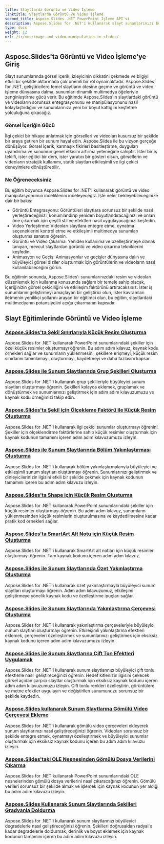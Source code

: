 ```yaml
---
title: Slaytlarda Görüntü ve Video İşleme
linktitle: Slaytlarda Görüntü ve Video İşleme
second_title: Aspose.Slides .NET PowerPoint İşleme API'si
description: Aspose.Slides for .NET'i kullanarak slayt sunumlarınızı büyüleyici görseller ve videolarla geliştirin. Görsel olarak ilgi çekici içerik için slaytlardaki görselleri ve videoları nasıl değiştireceğinizi adım adım öğrenin.
type: docs
weight: 12
url: /tr/net/image-and-video-manipulation-in-slides/
---
```


## Aspose.Slides'ta Görüntü ve Video İşleme'ye Giriş

Slayt sunumlarında görsel içerik, izleyicinin dikkatini çekmede ve bilgiyi etkili bir şekilde aktarmada çok önemli bir rol oynamaktadır. Aspose.Slides for .NET, geliştiricilere temel slaytların ötesine geçme ve görüntü ve video işleme dünyasına dalma, sunumları dinamik multimedya öğeleriyle zenginleştirme gücü verir. Bu eğitimde Aspose.Slides'ın slaytlardaki görüntü ve videoların sorunsuz entegrasyonunu ve manipülasyonunu nasıl kolaylaştırdığını ve sunumlarınıza yeni bir boyut kattığını keşfetme yolculuğuna çıkacağız.

### Görsel İçeriğin Gücü

İlgi çekici bir hikaye anlatmak için görselleri ve videoları kusursuz bir şekilde bir araya getiren bir sunum hayal edin. Aspose.Slides ile bu vizyon gerçeğe dönüşüyor. Görsel içerik, karmaşık fikirleri basitleştirme, duyguları uyandırma ve sunumun genel etkisini artırma yeteneğine sahiptir. İster bir iş teklifi, ister eğitici bir ders, ister yaratıcı bir gösteri olsun, görsellerin ve videoların stratejik kullanımı, statik slaytları etkileşimli ve ilgi çekici deneyimlere dönüştürebilir.

### Ne Öğreneceksiniz

Bu eğitim boyunca Aspose.Slides for .NET'i kullanarak görüntü ve video manipülasyonunun inceliklerini inceleyeceğiz. İşte neler bekleyebileceğinize dair bir bakış:

- Görüntü Entegrasyonu: Görüntüleri slaytlara sorunsuz bir şekilde nasıl yerleştireceğinizi, konumlandırıp yeniden boyutlandıracağınızı ve onları öne çıkarmak için çeşitli stil ve efektleri nasıl uygulayacağınızı keşfedin.
- Video Yerleştirme: Videoları slaytlara entegre etme, oynatma seçeneklerini kontrol etme ve etkileşimli multimedya sunumları oluşturma sanatını öğrenin.
- Görüntü ve Video Çıkarma: Yeniden kullanıma ve özelleştirmeye olanak tanıyan, mevcut slaytlardan görüntü ve video çıkarma tekniklerini keşfedin.
- Animasyon ve Geçiş: Animasyonlar ve geçişler dünyasına dalın ve büyüleyici görsel diziler oluşturmak için görüntülerin ve videoların nasıl kullanılabileceğini görün.

Bu eğitimin sonunda, Aspose.Slides'ı sunumlarınızdaki resim ve videoları düzenlemek için kullanma konusunda sağlam bir temele sahip olacak, içeriğinizin görsel çekiciliğini ve etkileşim faktörünü artıracaksınız. İster iş sunumlarını geliştirmeyi amaçlayan bir geliştirici olun, ister kavramları iletmenin yenilikçi yollarını arayan bir eğitimci olun, bu eğitim, slaytlardaki multimedyanın potansiyelini açığa çıkarmanın kapısıdır.


## Slayt Eğitimlerinde Görüntü ve Video İşleme
### [Aspose.Slides'ta Şekil Sınırlarıyla Küçük Resim Oluşturma](./creating-thumbnail-bounds-shape/)
Aspose.Slides for .NET kullanarak PowerPoint sunumlarındaki şekiller için özel küçük resimler oluşturmayı öğrenin. Bu adım adım kılavuz, kaynak kodu örnekleri sağlar ve sunumların yüklenmesini, şekillere erişmeyi, küçük resim sınırlarını tanımlamayı, oluşturmayı, kaydetmeyi ve daha fazlasını kapsar.
### [Aspose.Slides ile Sunum Slaytlarında Grup Şekilleri Oluşturma](./creating-group-shapes/)
Aspose.Slides for .NET'i kullanarak grup şekilleriyle büyüleyici sunum slaytları oluşturmayı öğrenin. Şekilleri kolayca eklemek, gruplamak ve dönüştürmek ve sunumlarınızı geliştirmek için adım adım kılavuzumuzu ve kaynak kodu örneğimizi takip edin.
### [Aspose.Slides'ta Şekil için Ölçekleme Faktörü ile Küçük Resim Oluşturma](./creating-thumbnail-scaling-factor-shape/)
Aspose.Slides for .NET'i kullanarak ilgi çekici sunumlar oluşturmayı öğrenin! Şekiller için ölçeklendirme faktörlerine sahip küçük resimler oluşturmak için kaynak kodunun tamamını içeren adım adım kılavuzumuzu izleyin.
### [Aspose.Slides ile Sunum Slaytlarında Bölüm Yakınlaştırması Oluşturma](./creating-section-zoom/)
Aspose.Slides for .NET'i kullanarak bölüm yakınlaştırmalarıyla büyüleyici ve etkileşimli sunum slaytları oluşturmayı öğrenin. Sunumlarınızı geliştirmek ve dinleyicilerinizin ilgisini etkili bir şekilde çekmek için kaynak kodunun tamamını içeren bu adım adım kılavuzu izleyin.
### [Aspose.Slides'ta Shape için Küçük Resim Oluşturma](./creating-thumbnail-shape/)
Aspose.Slides for .NET kullanarak PowerPoint sunumlarındaki şekiller için küçük resimler oluşturmayı öğrenin. Bu adım adım kılavuz, sunumların yüklenmesinden küçük resimlerin oluşturulmasına ve kaydedilmesine kadar pratik kod örnekleri sağlar.
### [Aspose.Slides'ta SmartArt Alt Notu için Küçük Resim Oluşturma](./creating-thumbnail-smartart-child-note/)
Aspose.Slides for .NET'i kullanarak SmartArt alt notları için küçük resimler oluşturmayı öğrenin. Tam kaynak kodunu içeren adım adım kılavuz.
### [Aspose.Slides ile Sunum Slaytlarında Özet Yakınlaştırma Oluşturma](./creating-summary-zoom/)
Aspose.Slides for .NET'i kullanarak özet yakınlaştırmayla büyüleyici sunum slaytları oluşturmayı öğrenin. Adım adım kılavuzumuz, etkileşimi geliştirmeye yönelik kaynak kodu ve özelleştirme ipuçları sağlar.
### [Aspose.Slides ile Sunum Slaytlarında Yakınlaştırma Çerçevesi Oluşturma](./creating-zoom-frame/)
Aspose.Slides for .NET'i kullanarak yakınlaştırma çerçeveleriyle büyüleyici sunum slaytları oluşturmayı öğrenin. Etkileşimli yakınlaştırma efektleri eklemek, çerçeveleri özelleştirmek ve sunumlarınızı geliştirmek için eksiksiz kaynak kodunu içeren adım adım kılavuzumuzu izleyin.
### [Aspose.Slides ile Sunum Slaytlarına Çift Ton Efektleri Uygulamak](./applying-duotone-effects/)
Aspose.Slides for .NET'i kullanarak sunum slaytlarınızı büyüleyici çift tonlu efektlerle nasıl geliştireceğinizi öğrenin. Hedef kitlenizin ilgisini çekecek görsel açıdan çarpıcı slaytlar oluşturmak için eksiksiz kaynak kodunu içeren adım adım kılavuzumuzu izleyin. Çift tonlu renkleri özelleştirin, görüntülere ve metne efektler uygulayın ve değiştirilen sunumunuzu sorunsuz bir şekilde kaydedin.
### [Aspose.Slides kullanarak Sunum Slaytlarına Gömülü Video Çerçevesi Ekleme](./adding-embedded-video-frame/)
Aspose.Slides for .NET'i kullanarak gömülü video çerçeveleri ekleyerek sunum slaytlarınızı nasıl geliştireceğinizi öğrenin. Videoları sorunsuz bir şekilde entegre etmek, oynatmayı özelleştirmek ve büyüleyici sunumlar oluşturmak için eksiksiz kaynak kodunu içeren bu adım adım kılavuzu izleyin.
### [Aspose.Slides'taki OLE Nesnesinden Gömülü Dosya Verilerini Çıkarma](./extracting-embedded-file-data-ole-object/)
Aspose.Slides for .NET kullanarak PowerPoint sunumlarındaki OLE nesnelerinden gömülü dosya verilerini nasıl çıkaracağınızı öğrenin. Gömülü verileri sorunsuz bir şekilde almak ve işlemek için kaynak kodunun yer aldığı bu adım adım kılavuzu izleyin.
### [Aspose.Slides Kullanarak Sunum Slaytlarında Şekilleri Gradyanla Doldurma](./filling-shapes-gradient/)
Aspose.Slides for .NET'i kullanarak sunum slaytlarınızı büyüleyici degradelerle nasıl geliştireceğinizi öğrenin. Şekilleri doğrusaldan radyal'e kadar degradelerle doldurmak, derinlik ve boyut eklemek için kaynak kodunun tamamını içeren bu adım adım kılavuzu izleyin.